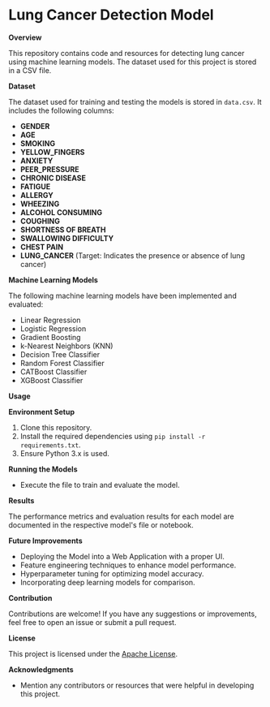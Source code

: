# **Lung Cancer Detection Model**

**Overview**

This repository contains code and resources for detecting lung cancer using machine learning models. The dataset used for this project is stored in a CSV file.

**Dataset**

The dataset used for training and testing the models is stored in `data.csv`. It includes the following columns:

- **GENDER**
- **AGE**
- **SMOKING**
- **YELLOW_FINGERS**
- **ANXIETY**
- **PEER_PRESSURE**
- **CHRONIC DISEASE**
- **FATIGUE**
- **ALLERGY**
- **WHEEZING**
- **ALCOHOL CONSUMING**
- **COUGHING**
- **SHORTNESS OF BREATH**
- **SWALLOWING DIFFICULTY**
- **CHEST PAIN**
- **LUNG_CANCER** (Target: Indicates the presence or absence of lung cancer)

**Machine Learning Models**

The following machine learning models have been implemented and evaluated:

- Linear Regression
- Logistic Regression
- Gradient Boosting
- k-Nearest Neighbors (KNN)
- Decision Tree Classifier
- Random Forest Classifier
- CATBoost Classifier
- XGBoost Classifier

**Usage**

**Environment Setup**
1. Clone this repository.
2. Install the required dependencies using `pip install -r requirements.txt`.
3. Ensure Python 3.x is used.

**Running the Models**
- Execute the file to train and evaluate the model.

**Results**

The performance metrics and evaluation results for each model are documented in the respective model's file or notebook. 

**Future Improvements**

- Deploying the Model into a Web Application with a proper UI.
- Feature engineering techniques to enhance model performance.
- Hyperparameter tuning for optimizing model accuracy.
- Incorporating deep learning models for comparison.

**Contribution**

Contributions are welcome! If you have any suggestions or improvements, feel free to open an issue or submit a pull request.

**License**

This project is licensed under the [Apache License](LICENSE).

**Acknowledgments**

- Mention any contributors or resources that were helpful in developing this project.
